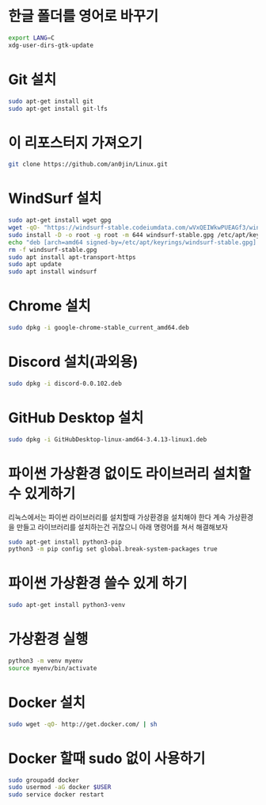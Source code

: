 # 한글 폴더를 영어로 바꾸기
```bash
export LANG=C
xdg-user-dirs-gtk-update
```

# Git 설치
```bash
sudo apt-get install git
sudo apt-get install git-lfs
```

# 이 리포스터지 가져오기
```bash
git clone https://github.com/an0jin/Linux.git
```

# WindSurf 설치
```bash
sudo apt-get install wget gpg
wget -qO- "https://windsurf-stable.codeiumdata.com/wVxQEIWkwPUEAGf3/windsurf.gpg" | gpg --dearmor > windsurf-stable.gpg
sudo install -D -o root -g root -m 644 windsurf-stable.gpg /etc/apt/keyrings/windsurf-stable.gpg
echo "deb [arch=amd64 signed-by=/etc/apt/keyrings/windsurf-stable.gpg] https://windsurf-stable.codeiumdata.com/wVxQEIWkwPUEAGf3/apt stable main" | sudo tee /etc/apt/sources.list.d/windsurf.list > /dev/null
rm -f windsurf-stable.gpg
sudo apt install apt-transport-https
sudo apt update
sudo apt install windsurf
```

# Chrome 설치
```bash
sudo dpkg -i google-chrome-stable_current_amd64.deb
```

# Discord 설치(과외용)
```bash
sudo dpkg -i discord-0.0.102.deb
```

# GitHub Desktop 설치
```bash
sudo dpkg -i GitHubDesktop-linux-amd64-3.4.13-linux1.deb
```

# 파이썬 가상환경 없이도 라이브러리 설치할수 있게하기
리눅스에서는 파이썬 라이브러리를 설치할때 가상환경을 설치해야 한다 계속 가상환경을 만들고 라이브러리를 설치하는건 귀찮으니 아래 명령어를 쳐서 해결해보자
```bash
sudo apt-get install python3-pip
python3 -m pip config set global.break-system-packages true
```

# 파이썬 가상환경 쓸수 있게 하기
```bash
sudo apt-get install python3-venv

```

# 가상환경 실행
```bash
python3 -m venv myenv
source myenv/bin/activate
```

# Docker 설치
```bash
sudo wget -qO- http://get.docker.com/ | sh
```

# Docker 할때 sudo 없이 사용하기
```bash
sudo groupadd docker
sudo usermod -aG docker $USER
sudo service docker restart
```